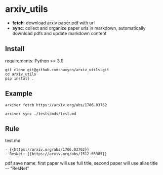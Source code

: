 # arxiv_utils

- **fetch**: download arxiv paper pdf with url
- **sync**: collect and organize paper urls in markdown, automatically download pdfs and update markdown content

## Install

requirements: Python >= 3.9

```
git clone git@github.com:huxycn/arxiv_utils.git
cd arxiv_utils
pip install .
```

## Example

```
arxiver fetch https://arxiv.org/abs/1706.03762

arxiver sync ./tests/mds/test.md
```

## Rule

test.md
```
- {{https://arxiv.org/abs/1706.03762}}
- ResNet: {{https://arxiv.org/abs/1512.03385}}
```

pdf save name: first paper will use full title, second paper will use alias title -- "ResNet"


